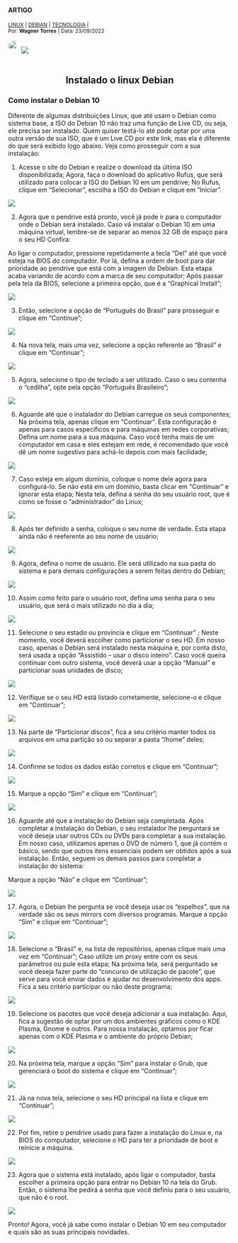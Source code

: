 #### ARTIGO<!--Obrigatorio-->

<SUB>[LINUX](#) | [DEBIAN](#) | [TECNOLOGIA](#) |<br /></SUB>
<sub>Por:<strong> Wagner Torres</strong> | Data: 23/09/2022</sub>

<img style="border-radius: 65px;" alt="" width="30" height="30" class="avatar avatar-user width-full border color-bg-default" src="https://avatars.githubusercontent.com/u/44095306?v=4">[<img src = "https://img.shields.io/badge/GitHub-100000?style=for-the-badge&logo=github&logoColor=white">](https://github.com/wstorres)
<br /><br />



<h2 align="center">Instalado o linux Debian</h2>



### Como instalar o Debian 10

Diferente de algumas distribuições Linux, que até usam o Debian como sistema base, a ISO do Debian 10 não traz uma função de Live CD, ou seja, ele precisa ser instalado. Quem quiser testá-lo até pode optar por uma outra versão de sua ISO, que é um Live CD por este link, mas ela é diferente do que será exibido logo abaixo. Veja como prosseguir com a sua instalação:

1. Acesse o site do Debian e realize o download da última ISO disponibilizada;
Agora, faça o download do aplicativo Rufus, que será utilizado para colocar a ISO do Debian 10 em um pendrive;
No Rufus, clique em “Selecionar”, escolha a ISO do Debian e clique em “Iniciar”.


<img src="./img/imglinux1.jpg">



2. Agora que o pendrive está pronto, você já pode ir para o computador onde o Debian será instalado. Caso vá instalar o Debian 10 em uma máquina virtual, lembre-se de separar ao menos 32 GB de espaço para o seu HD Confira:

Ao ligar o computador, pressione repetidamente a tecla “Del” até que você esteja na BIOS do computador. Por lá, defina a ordem de boot para dar prioridade ao pendrive que está com a imagem do Debian. Esta etapa acaba variando de acordo com a marca de seu computador;
Após passar pela tela da BIOS, selecione a primeira opção, que é a “Graphical Install”;


<img src="./img/imglinux2.jpg">



3. Então, selecione a opção de “Português do Brasil” para prosseguir e clique em “Continue”;


<img src="./img/imglinux3.jpg">


4. Na nova tela, mais uma vez, selecione a opção referente ao “Brasil” e clique em “Continuar”;


<img src="./img/imglinux4.jpg">


5. Agora, selecione o tipo de teclado a ser utilizado. Caso o seu contenha o “cedilha”, opte pela opção “Português Brasileiro”;


<img src="./img/imglinux5.jpg">


6. Aguarde até que o instalador do Debian carregue os seus componentes;
Na próxima tela, apenas clique em “Continuar”. Esta configuração é apenas para casos específicos e para máquinas em redes corporativas;
Defina um nome para a sua máquina. Caso você tenha mais de um computador em casa e eles estejam em rede, é recomendado que você dê um nome sugestivo para achá-lo depois com mais facilidade;

<img src="./img/imglinux6">   


7. Caso esteja em algum domínio, coloque o nome dele agora para configurá-lo. Se não está em um domínio, basta clicar em “Continuar” e ignorar esta etapa;
Nesta tela, defina a senha do seu usuário root, que é como se fosse o “administrador” do Linux;


<img src="./img/imglinux7.jpg">


8. Após ter definido a senha, coloque o seu nome de verdade. Esta etapa ainda não é reeferente ao seu nome de usuário;


<img src="./img/imglinux8.jpg">


9. Agora, defina o nome de usuário. Ele será utilizado na sua pasta do sistema e para demais configurações a serem feitas dentro do Debian;


<img src="./img/imglinux9.jpg">


10. Assim como feito para o usuário root, defina uma senha para o seu usuário, que será o mais utilizado no dia a dia;


<img src="./img/imglinux10.jpg">


11. Selecione o seu estado ou província e clique em “Continuar” ;
Neste momento, você deverá escolher como particionar o seu HD. Em nosso caso, apenas o Debian será instalado nesta máquina e, por conta disto, será usada a opção “Assistido – usar o disco inteiro”. Caso você queira continuar com outro sistema, você deverá usar a opção “Manual” e particionar suas unidades de disco;


<img src="./img/imglinux11.jpg">


12. Verifique se o seu HD está listado corretamente, selecione-o e clique em “Continuar”;


<img src="./img/imglinux12.jpg">


13. Na parte de “Particionar discos”, fica a seu critério manter todos os arquivos em uma partição só ou separar a pasta “/home” deles;


<img src="./img/imglinux13.jpg">


14. Confirme se todos os dados estão corretos e clique em “Continuar”;


<img src="./img/imglinux14.jpg">


15. Marque a opção “Sim” e clique em “Continuar”;


<img src="./img/imglinux15.jpg">


16. Aguarde até que a instalação do Debian seja completada.
Após completar a instalação do Debian, o seu instalador lhe perguntará se você deseja usar outros CDs ou DVDs para completar a sua instalação. Em nosso caso, utilizamos apenas o DVD de número 1, que já contém o básico, sendo que outros itens essenciais podem ser obtidos após a sua instalação. Então, seguem os demais passos para completar a instalação do sistema:

Marque a opção “Não” e clique em “Continuar”;


<img src="./img/imglinux16.jpg">


17. Agora, o Debian lhe pergunta se você deseja usar os “espelhos”, que na verdade são os seus mirrors com diversos programas. Marque a opção “Sim” e clique em “Continuar”;


<img src="./img/imglinux17.jpg">



18. Selecione o “Brasil” e, na lista de repositórios, apenas clique mais uma vez em “Continuar”;
Caso utilize um proxy entre com os seus parâmetros ou pule esta etapa;
Na próxima tela, será perguntado se você deseja fazer parte do “concurso de utilização de pacote”, que serve para você enviar dados e ajudar no desenvolvimento dos apps. Fica a seu critério participar ou não deste programa;


<img src="./img/imglinux18.jpg">


19. Selecione os pacotes que você deseja adicionar a sua instalação. Aqui, fica a sugestão de optar por um dos ambientes gráficos como o KDE Plasma, Gnome e outros. Para nossa instalação, optamos por ficar apenas com o KDE Plasma e o ambiente do próprio Debian;

<img src="./img/imglinux19.jpg">


20. Na próxima tela, marque a opção “Sim” para instalar o Grub, que gerenciará o boot do sistema e clique em “Continuar”;


<img src="./img/imglinux20.jpg">


21. Já na nova tela, selecione o seu HD principal na lista e clique em “Continuar”;


<img src="./img/imglinux21.jpg">


22. Por fim, retire o pendrive usado para fazer a instalação do Linux e, na BIOS do computador, selecione o HD para ter a prioridade de boot e reinicie a máquina.


<img src="./img/imglinux22.jpg">


23. Agora que o sistema está instalado, após ligar o computador, basta escolher a primeira opção para entrar no Debian 10 na tela do Grub. Então, o sistema lhe pedirá a senha que você definiu para o seu usuário, que não é o root.

<img src="./img/imglinux23.jpg">


Pronto! Agora, você já sabe como instalar o Debian 10 em seu computador e quais são as suas principais novidades.